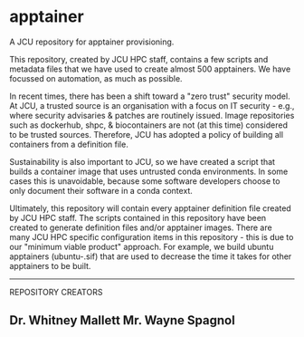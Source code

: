 # apptainer
A JCU repository for apptainer provisioning.

This repository, created by JCU HPC staff, contains a few scripts and
metadata files that we have used to create almost 500 apptainers.  We
have focussed on automation, as much as possible.

In recent times, there has been a shift toward a "zero trust" security
model.  At JCU, a trusted source is an organisation with a focus on IT
security - e.g., where security advisaries & patches are routinely
issued.  Image repositories such as dockerhub, shpc, & biocontainers
are not (at this time) considered to be trusted sources.  Therefore,
JCU has adopted a policy of building all containers from a definition
file.

Sustainability is also important to JCU, so we have created a script
that builds a container image that uses untrusted conda environments.
In some cases this is unavoidable, because some software developers
choose to only document their software in a conda context.

Ultimately, this repository will contain every apptainer definition file
created by JCU HPC staff.  The scripts contained in this repository have
been created to generate definition files and/or apptainer images.  There
are many JCU HPC specific configuration items in this repository - this
is due to our "minimum viable product" approach.  For example, we build
ubuntu apptainers (ubuntu-<vers>.sif) that are used to decrease the time
it takes for other apptainers to be built.


-------------------
REPOSITORY CREATORS

Dr. Whitney Mallett
Mr. Wayne Spagnol
-------------------
